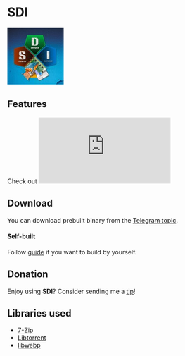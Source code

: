 # SDI

![SDI Logo](.github/logo128.jpg)

## Features

Check out ![Documentation](https://github.com/gtumanyan/SDI/blob/dev/Docs/refmanual.pdf)

## Download

You can download prebuilt binary from the [Telegram topic](https://t.me/Snappy_Driver_Installer).

#### Self-built

Follow [guide](https://github.com/gtumanyan/SDI/blob/dev/Docs/building-win-x64.md) if you want to
build by yourself.

## Donation

Enjoy using **SDI**? Consider sending me a [tip](https://boosty.to/snappydriverinstaller)!

## Libraries used

- [7-Zip](https://sourceforge.net/projects/sevenzip)
- [Libtorrent](https://github.com/arvidn/libtorrent)
- [libwebp](https://github.com/webmproject/libwebp)

